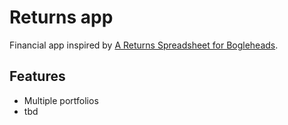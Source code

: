 # Returns app

Financial app inspired by [A Returns Spreadsheet for Bogleheads](https://www.bogleheads.org/forum/viewtopic.php?f=10&t=150025).

## Features

* Multiple portfolios
* tbd
